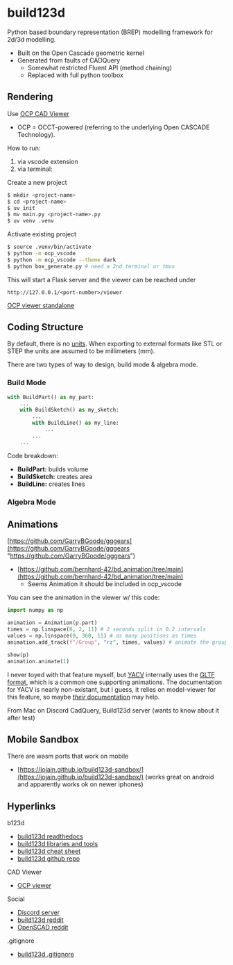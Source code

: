 # build123d

Python based boundary representation (BREP) modelling framework for 2d/3d modelling.

- Built on the Open Cascade geometric kernel
- Generated from faults of CADQuery
    - Somewhat restricted Fluent API (method chaining)
    - Replaced with full python toolbox

## Rendering

Use [OCP CAD Viewer](https://github.com/bernhard-42/vscode-ocp-cad-viewer)

- OCP = OCCT-powered (referring to the underlying Open CASCADE Technology).

How to run: 

1. via vscode extension
2. via terminal:

Create a new project

```bash
$ mkdir <project-name>
$ cd <project-name>
$ uv init
$ mv main.py <project-name>.py
$ uv venv .venv
```

Activate existing project

```bash
$ source .venv/bin/activate
$ python -m ocp_vscode
$ python -m ocp_vscode --theme dark
$ python box_generate.py # need a 2nd terminal or tmux
```

This will start a Flask server and the viewer can be reached under

```
http://127.0.0.1/<port-number>/viewer
```

[OCP viewer standalone](https://github.com/bernhard-42/vscode-ocp-cad-viewer?tab=readme-ov-file#standalone-mode)

## Coding Structure

By default, there is no [units](https://build123d.readthedocs.io/en/latest/build_part.html#units).
When exporting to external formats like STL or STEP the units are assumed to be millimeters (mm).

There are two types of way to design, build mode & algebra mode. 

### Build Mode

```python
with BuildPart() as my_part:
    ...
    with BuildSketch() as my_sketch:
        ...
        with BuildLine() as my_line:
            ...
        ...
    ...

```


Code breakdown:

- **BuildPart:** builds volume
- **BuildSketch:** creates area
- **BuildLine:** creates lines

### Algebra Mode

## Animations

[https://github.com/GarryBGoode/gggears](https://github.com/GarryBGoode/gggears "https://github.com/GarryBGoode/gggears")

- [https://github.com/bernhard-42/bd_animation/tree/main](https://github.com/bernhard-42/bd_animation/tree/main)
    - Seems Animation it should be included in ocp_vscode

You can see the animation in the viewer w/ this code:
```python
import numpy as np

animation = Animation(p.part)
times = np.linspace(0, 2, 11) # 2 seconds split in 0.2 intervals
values = np.linspace(0, 360, 11) # as many positions as times
animation.add_track(f"/Group", "rz", times, values) # animate the group 

show(p)
animation.animate(1)
```


I never toyed with that feature myself, but [YACV](https://yeicor-3d.github.io/yet-another-cad-viewer/?preload=logo.glb&preload=logo_hl.glb&preload=logo_hl_tex.glb&preload=fox.glb&preload=img.glb&preload=location.glb) internally uses the [GLTF format](https://www.khronos.org/gltf/"GLTF), which is a common one supporting animations. The documentation for YACV is nearly non-existant, but I guess, it relies on model-viewer for this feature, so maybe [_their_ documentation](https://modelviewer.dev/examples/animation/index.html) may help.

From Mac on Discord CadQuery, Build123d server (wants to know about it after test)
## Mobile Sandbox

There are wasm ports that work on mobile

- [https://jojain.github.io/build123d-sandbox/](https://jojain.github.io/build123d-sandbox/) (works great on android and apparently works ok on newer iphones)



## Hyperlinks

b123d

- [build123d readthedocs](https://build123d.readthedocs.io/en/latest/)
- [build123d libraries and tools](https://build123d.readthedocs.io/en/latest/external.html#external-tools-and-libraries)
- [build123d cheat sheet](https://build123d.readthedocs.io/en/latest/cheat_sheet.html)
- [build123d github repo](https://github.com/gumyr/build123d)

CAD Viewer

- [OCP viewer](https://marketplace.visualstudio.com/items?itemName=bernhard-42.ocp-cad-viewer)

Social 

- [Discord server](https://discord.gg/7pb7eu8V)
- [build123d reddit](https://www.reddit.com/r/build123d/)
- [OpenSCAD reddit](https://www.reddit.com/r/openscad/)

.gitignore

- [build123d .gitignore](https://github.com/Gigahawk/objects/blob/master/.gitignore)
